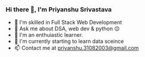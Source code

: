 ### Hi there 👋, I'm Priyanshu Srivastava
- 🌱 I'm skilled in Full Stack Web Development
- 💬 Ask me about DSA, web dev & python 😌
- 🔭 I'm an enthuiastic learner.
- 🤔 I'm currently starting to learn data sceince
- 📫 Contact me at priyanshu.31082003@gmail.com

<!--
**priyanshu31/priyanshu31** is a ✨ _special_ ✨ repository because its `README.md` (this file) appears on your GitHub profile.

Here are some ideas to get you started:

- 🔭 I’m currently working on ...
- 🌱 I’m currently learning ...
- 👯 I’m looking to collaborate on ...
- 🤔 I’m looking for help with ...
- 💬 Ask me about ...
- 📫 How to reach me: ...
- 😄 Pronouns: ...
- ⚡ Fun fact: ...
-->
